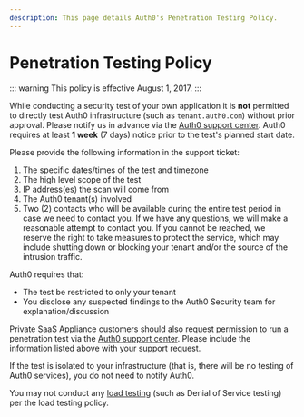 ```yaml
---
description: This page details Auth0's Penetration Testing Policy.
---
```

# Penetration Testing Policy

::: warning
This policy is effective August 1, 2017.
:::

While conducting a security test of your own application it is **not** permitted to directly test Auth0 infrastructure (such as `tenant.auth0.com`) without prior approval. Please notify us in advance via the [Auth0 support center](${env.DOMAIN_URL_SUPPORT}). Auth0 requires at least **1 week** (7 days) notice prior to the test's planned start date.

Please provide the following information in the support ticket:

1. The specific dates/times of the test and timezone
2. The high level scope of the test
3. IP address(es) the scan will come from
4. The Auth0 tenant(s) involved
5. Two (2) contacts who will be available during the entire test period in case we need to contact you. If we have any questions, we will make a reasonable attempt to contact you. If you cannot be reached, we reserve the right to take measures to protect the service, which may include shutting down or blocking your tenant and/or the source of the intrusion traffic.

Auth0 requires that:

* The test be restricted to only your tenant 
* You disclose any suspected findings to the Auth0 Security team for explanation/discussion

Private SaaS Appliance customers should also request permission to run a penetration test via the [Auth0 support center](${env.DOMAIN_URL_SUPPORT}). Please include the information listed above with your support request.

If the test is isolated to your infrastructure (that is, there will be no testing of Auth0 services), you do not need to notify Auth0.

You may not conduct any [load testing](/policies/load-testing) (such as Denial of Service testing) per the load testing policy.
